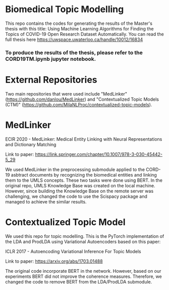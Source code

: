 
# Biomedical Topic Modelling
This repo contains the codes for generating the results of the Master's thesis with this title: Using Machine Learning Algorithms for Finding the Topics of COVID-19 Open Research Dataset Automatically. You can read the full thesis here https://uwspace.uwaterloo.ca/handle/10012/16834


### To produce the results of the thesis, please refer to the CORD19TM.ipynb jupyter notebook.


# External Repositories
Two main repositories that were used include "MedLinker" (https://github.com/danlou/MedLinker) and "Contextualized Topic Models (CTM)" (https://github.com/MilaNLProc/contextualized-topic-models). 

# MedLinker

ECIR 2020 - MedLinker: Medical Entity Linking with Neural Representations and Dictionary Matching

Link to paper:
https://link.springer.com/chapter/10.1007/978-3-030-45442-5_29

We used MedLinker in the preprocessing submodule applied to the CORD-19 asbtract documents by recognizing the biomedical entities and linking them to the UMLS concepts. These two tasks were done using BERT. In the original repo, UMLS Knowledge Base was created on the local machine. However, since building the Knowledge Base on the remote server was challenging, we changed the code to use the Scispacy package and managed to achieve the similar results.  

# Contextualized Topic Model 

We used this repo for topic modelling. This is the PyTorch implementation of the LDA and ProdLDA using Variational Autoencoders based on this paper: 

ICLR 2017 - Autoencoding Variational Inference For Topic Models

Link to paper:
https://arxiv.org/abs/1703.01488

The original code incorporate BERT in the network. However, based on our experiments BERT did not improve the coherence measures. Therefore, we changed the code to remove BERT from the LDA/ProdLDA submodule. 


